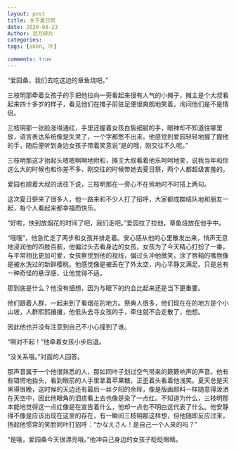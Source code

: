 ```yaml
---
layout: post
title: 关于夏日祭
date: 2020-08-23
Author: 百万碎片
categories: 
tags: [akkn, 叶]

comments: true
--- 
```


“爱园桑，我们去吃这边的章鱼烧吧。”

三枝明那牵着女孩子的手把他拉向一旁看起来很有人气的小摊子，摊主是个大叔看起来四十多岁的样子，看见他们在摊子前驻足便很爽朗地笑着，询问他们是不是情侣。

三枝明那一张脸涨得通红，手里还握着女孩白皙细腻的手，眼神却不知道往哪里放，语言表达系统像是失灵了，一个字都憋不出来。他感觉到爱园轻轻地握了握他的手，随后便听到身边女孩子带着笑意说“是的哦，刚交往不久呢。”

三枝明那这才抬起头嗯嗯啊啊地附和，摊主大叔看着他乐呵呵地笑，说我当年和你这么大的时候也和你差不多，刚交往的时候带她去夏日祭，两个人都超级害羞的。

爱园也顺着大叔的话往下说，三枝明那在一旁心不在焉地时不时搭上两句。

这次夏日祭来了很多人，他一路来和不少人打了招呼，大家都成群结队地和朋友一起，每个人看起来都幸福而快乐。

“好啦，快到放烟花的时间了吧，我们走吧。”爱园拉了拉他，章鱼烧放在他手中。

“哦哦”，他急忙走了两步和女孩并排走着。安心感从他的心里散发出来，悄声无息地浸润他的四肢百骸，他偏过头去看身边的女孩，女孩为了今天精心打扮了一番，与平常相比更加可爱，女孩察觉到他的视线，偏过头冲他微笑，涂了唇釉的嘴唇像是被水洗过的新鲜樱桃。他感觉像是被丢在了外太空，内心平静又满足。只是总有一种奇怪的悬浮感，让他觉得不适。

那到底是什么？他没有细想，因为与眼下的约会比起来还是当下更重要。

他们跟着人群，一起来到了看烟花的地方。祭典人很多，他们现在在的地方是个小山坡，人群熙熙攘攘，他低头去寻女孩的手，牵住就不会走散了，他想。

因此他也并没有注意到自己不小心撞到了谁。

“啊对不起！”他牵着女孩小步后退。

“没关系哦。”对面的人回答。

那声音属于一个他很熟悉的人，那如同叶子划过空气带来的簌簌响声的声音。他有些错愕地抬头，看到眼前的人手里拿着苹果糖，正歪着头看着他浅笑。夏天总是天黑得很晚，这时候的天边还有最后一丝夕阳的余晖，像是版画颜料一样随意得泼洒在天空中，因此他眼角的泪痣看上去也像是染了一点红。不知道为什么，三枝明那本能地觉得这一点红像是在宣告着什么，他却一点也不明白这代表了什么。他安静得不像是应该出现在这里的存在，有一瞬间三枝明那这样想，但他随即反应过来，扬起他惯常的笑脸同叶打招呼：“かなえさん！是自己一个人来的吗？”

“是哦，爱园桑今天很漂亮哦。”他冲自己身边的女孩子眨眨眼睛。
